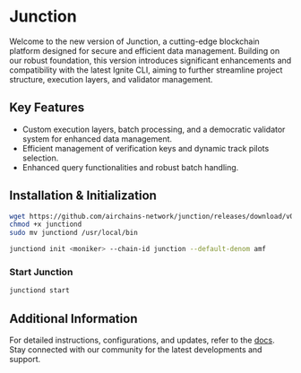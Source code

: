 # Junction

Welcome to the new version of Junction, a cutting-edge blockchain platform designed for secure and efficient data management. Building on our robust foundation, this version introduces significant enhancements and compatibility with the latest Ignite CLI, aiming to further streamline project structure, execution layers, and validator management.

## Key Features

- Custom execution layers, batch processing, and a democratic validator system for enhanced data management.
- Efficient management of verification keys and dynamic track pilots selection.
- Enhanced query functionalities and robust batch handling.

## Installation & Initialization

```bash
wget https://github.com/airchains-network/junction/releases/download/v0.1.0/junctiond
chmod +x junctiond
sudo mv junctiond /usr/local/bin
```
```bash
junctiond init <moniker> --chain-id junction --default-denom amf
```

### Start Junction

```bash
junctiond start
```


## Additional Information

For detailed instructions, configurations, and updates, refer to the [docs]("https://docs.airchains.io"). Stay connected with our community for the latest developments and support.

